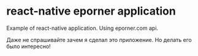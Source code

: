 # react-native eporner application

Example of react-native application. Using eporner.com api.

Даже не спрашивайте зачем я сделал это приложение. Но делать его было интересно!
